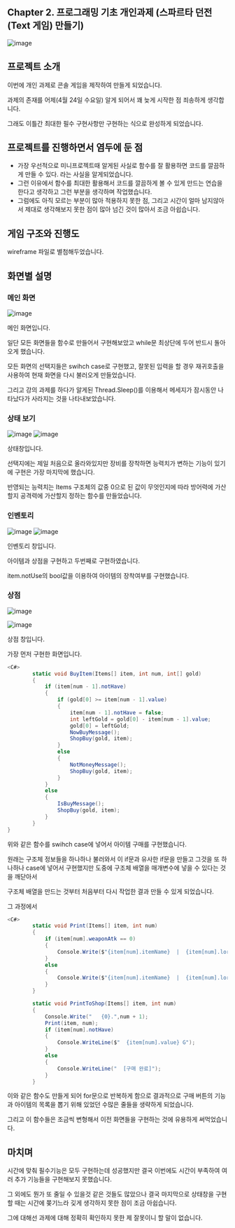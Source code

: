 ## Chapter 2. 프로그래밍 기초 개인과제 (스파르타 던전 (Text 게임) 만들기)
![image](https://github.com/hayoungbin/TestProject/assets/167050593/33788945-bbfe-4da4-a3b1-c784123ae28c)

## 프로젝트 소개
이번에 개인 과제로 콘솔 게임을 제작하여 만들게 되었습니다.

과제의 존재를 어제(4월 24일 수요일) 알게 되어서 꽤 늦게 시작한 점 죄송하게 생각합니다.

그래도 이틀간 최대한 필수 구현사항만 구현하는 식으로 완성하게 되었습니다.

## 프로젝트를 진행하면서 염두에 둔 점
 - 가장 우선적으로 미니프로젝트때 알게된 사실로 함수를 잘 활용하면 코드를 깔끔하게 만들 수 있다. 라는 사실을 알게되었습니다.
 - 그런 이유에서 함수를 최대한 활용해서 코드를 깔끔하게 볼 수 있게 만드는 연습을 한다고 생각하고 그런 부분을 생각하며 작업했습니다.
 - 그럼에도 아직 모르는 부분이 많아 적용하지 못한 점, 그리고 시간이 얼마 남지않아서 제대로 생각해보지 못한 점이 많아 넘긴 것이 많아서 조금 아쉽습니다.

## 게임 구조와 진행도
wireframe 파일로 별첨해두었습니다.

## 화면별 설명
### 메인 화면
![image](https://github.com/hayoungbin/TestProject/assets/167050593/5d49f704-a069-4f44-8e7e-af8016e98f1a)

메인 화면입니다.

일단 모든 화면들을 함수로 만들어서 구현해보았고 while문 최상단에 두어 반드시 돌아오게 했습니다.

모든 화면의 선택지들은 swihch case로 구현했고, 잘못된 입력을 할 경우 재귀호출을 사용하여 현재 화면을 다시 불러오게 만들었습니다.

그리고 강의 과제를 하다가 알게된 Thread.Sleep()를 이용해서 메세지가 잠시동안 나타났다가 사라지는 것을 나타내보았습니다. 


### 상태 보기
![image](https://github.com/hayoungbin/TestProject/assets/167050593/0d479363-137c-4041-8b9b-d2adbf1ae6cc)
![image](https://github.com/hayoungbin/TestProject/assets/167050593/0a670fc8-6156-4fc4-8c51-192ea4211752)


상태창입니다.

선택지에는 제일 처음으로 올라와있지만 장비를 장착하면 능력치가 변하는 기능이 있기에 구현은 가장 마지막에 했습니다.

반영되는 능력치는 Items 구조체의 값중 0으로 된 값이 무엇인지에 따라 방어력에 가산할지 공격력에 가산할지 정하는 함수를 만들었습니다.

### 인벤토리
![image](https://github.com/hayoungbin/TestProject/assets/167050593/93e5621c-7d53-480b-972b-bcaaf8225abe)
![image](https://github.com/hayoungbin/TestProject/assets/167050593/aeb9108f-f3e1-43a3-88d1-1a5e30ff6911)


인벤토리 창입니다.

아이템과 상점을 구현하고 두번째로 구현하였습니다.

item.notUse의 bool값을 이용하여 아이템의 장착여부를 구현했습니다.

### 상점
![image](https://github.com/hayoungbin/TestProject/assets/167050593/418680ea-d425-4f55-87a2-38d446d3a14d)

![image](https://github.com/hayoungbin/TestProject/assets/167050593/e7d19df6-8ae0-434f-ae51-18f7ef273afc)

상점 창입니다.

가장 먼저 구현한 화면입니다.

```cs
<C#>
        static void BuyItem(Items[] item, int num, int[] gold)
        {
            if (item[num - 1].notHave)
            {
                if (gold[0] >= item[num - 1].value)
                {
                    item[num - 1].notHave = false;
                    int leftGold = gold[0] - item[num - 1].value;
                    gold[0] = leftGold;
                    NowBuyMessage();
                    ShopBuy(gold, item);
                }
                else
                {
                    NotMoneyMessage();
                    ShopBuy(gold, item);
                }
            }
            else
            {
                IsBuyMessage();
                ShopBuy(gold, item);
            }
        }
}
```
위와 같은 함수를 swihch case에 넣어서 아이템 구매를 구현했습니다.

원래는 구조체 정보들을 하나하나 불러와서 이 if문과 유사한 if문을 만들고 그것을 또 하나하나 case에 넣어서 구현했지만 도중에 구조체 배열을 매개변수에 넣을 수 있다는 것을 깨닫아서 

구조체 배열을 만드는 것부터 처음부터 다시 작업한 결과 만들 수 있게 되었습니다.

그 과정에서 
```cs
<C#>
        static void Print(Items[] item, int num)
        {
            if (item[num].weaponAtk == 0)
            {
                Console.Write($"{item[num].itemName}  |  {item[num].lore}  |  방어력 + {item[num].armorDef}  |");
            }
            else
            {
                Console.Write($"{item[num].itemName}  |  {item[num].lore}  |  공격력 + {item[num].weaponAtk} |");
            }
        }

        static void PrintToShop(Items[] item, int num)
        {
            Console.Write("   {0}.",num + 1);
            Print(item, num);
            if (item[num].notHave)
            {
                Console.WriteLine($"  {item[num].value} G");
            }
            else
            {
                Console.WriteLine("  [구매 완료]");
            }
        }
```
이와 같은 함수도 만들게 되어 for문으로 반복하게 함으로 결과적으로 구매 버튼의 기능과 아이템의 목록을 뽑기 위해 있었던 수많은 줄들을 생략하게 되었습니다.

그리고 이 함수들은 조금씩 변형해서 이전 화면들을 구현하는 것에 유용하게 써먹었습니다.

## 마치며
시간에 맞춰 필수기능은 모두 구현하는데 성공했지만 결국 이번에도 시간이 부족하여 여러 추가 기능들을 구현해보지 못했습니다.

그 외에도 뭔가 또 줄일 수 있을것 같은 것들도 많았으나 결국 마지막으로 상태창을 구현할 때는 시간에 쫒기느라 깇게 생각하지 못한 점이 조금 아쉽습니다.

그에 대해선 과제에 대해 정확히 확인하지 못한 제 잘못이니 할 말이 없습니다.
